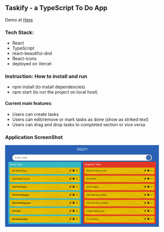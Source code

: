 ## Taskify - a TypeScript To Do App

Demo at <a href="https://taskify-two.vercel.app/"> Here </a>

### Tech Stack: 
- React
- TypeScript
- react-beautiful-dnd
- React-icons 
- deployed on Vercel

### Instruction: How to install and run

- npm install (to install dependencies)
- npm start (to run the project on local host)

#### Current main features:

- Users can create tasks 
- Users can edit/remove or mark tasks as done (show as striked text)
- Users can drag and drop tasks to completed section or vice versa


### Application ScreenShot

![Screenshot](public/taskify2.png)
